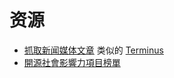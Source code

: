 # 资源
* [抓取新闻媒体文章](https://github.com/dutymachine/news) 类似的 [Terminus](https://github.com/Terminus2049/Terminus2049.github.io)
* [開源社會影響力項目榜單](https://github.com/NodeBE4/impact/)
